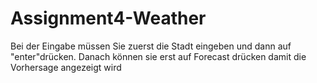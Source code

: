 # Assignment4-Weather
Bei der Eingabe müssen Sie zuerst die Stadt eingeben und dann auf "enter"drücken. Danach können sie erst auf Forecast drücken damit die Vorhersage angezeigt wird
